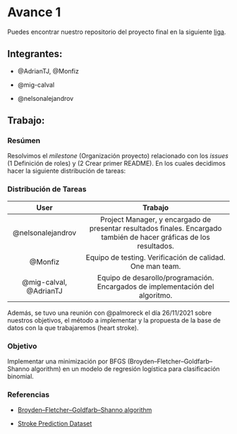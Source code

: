 # Avance 1

Puedes encontrar nuestro repositorio del proyecto final en la siguiente [liga](https://github.com/Monfiz/Proyecto_final_opt_eq_4).

## Integrantes:

* @AdrianTJ, @Monfiz 

* @mig-calval

* @nelsonalejandrov

## Trabajo: 

### Resúmen

Resolvimos el *milestone* (Organización proyecto) relacionado con los *issues* (1 Definición de roles) y (2 Crear primer README). En los cuales decidimos hacer la siguiente distribución de tareas:

### Distribución de Tareas

|User| Trabajo|
|:---:|:---:|
|@nelsonalejandrov| Project Manager, y encargado de presentar resultados finales. Encargado también de hacer gráficas de los resultados. |
|@Monfiz| Equipo de testing. Verificación de calidad. One man team. |
|@mig-calval, @AdrianTJ| Equipo de desarollo/programación. Encargados de implementación del algoritmo. |

Además, se tuvo una reunión con @palmoreck el día 26/11/2021 sobre nuestros objetivos, el método a implementar y la propuesta de la base de datos con la que trabajaremos (heart stroke).

### Objetivo 

Implementar una minimización por BFGS (Broyden–Fletcher–Goldfarb–Shanno algorithm) en un modelo de regresión logística para clasificación binomial. 

### Referencias

* [Broyden–Fletcher–Goldfarb–Shanno algorithm](https://en.wikipedia.org/wiki/Broyden–Fletcher–Goldfarb–Shanno_algorithm)

* [Stroke Prediction Dataset](https://www.kaggle.com/fedesoriano/stroke-prediction-dataset)
